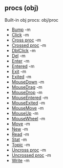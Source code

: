 ## procs (obj)


Built-in obj procs:
obj/proc
*   [Bump](/ref/atom/movable/proc/Bump.md) -m
*   [Click](/ref/atom/proc/Click.md) -m
*   [Cross proc](/ref/atom/proc/Cross.md) -m
*   [Crossed proc](/ref/atom/proc/Crossed.md) -m
*   [DblClick](/ref/atom/proc/DblClick.md) -m
*   [Del](/ref/datum/proc/Del.md) -m
*   [Enter](/ref/atom/proc/Enter.md) -m
*   [Entered](/ref/atom/proc/Entered.md) -m
*   [Exit](/ref/atom/proc/Exit.md) -m
*   [Exited](/ref/atom/proc/Exited.md) -m
*   [MouseDown](/ref/atom/proc/MouseDown.md) -m
*   [MouseDrag](/ref/atom/proc/MouseDrag.md) -m
*   [MouseDrop](/ref/atom/proc/MouseDrop.md) -m
*   [MouseEntered](/ref/atom/proc/MouseEntered.md) -m
*   [MouseExited](/ref/atom/proc/MouseExited.md) -m
*   [MouseMove](/ref/atom/proc/MouseMove.md) -m
*   [MouseUp](/ref/atom/proc/MouseUp.md) -m
*   [MouseWheel](/ref/atom/proc/MouseWheel.md) -m
*   [Move](/ref/atom/movable/proc/Move.md) -m
*   [New](/ref/atom/proc/New.md) -m
*   [Read](/ref/datum/proc/Read.md) -m
*   [Stat](/ref/atom/proc/Stat.md) -m
*   [Topic](/ref/datum/proc/Topic.md) -m
*   [Uncross proc](/ref/atom/proc/Uncross.md) -m
*   [Uncrossed proc](/ref/atom/proc/Uncrossed.md) -m
*   [Write](/ref/datum/proc/Write.md) -m
